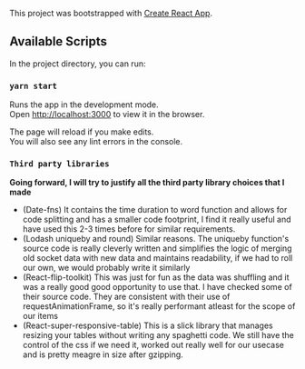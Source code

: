 This project was bootstrapped with [Create React App](https://github.com/facebook/create-react-app).

## Available Scripts

In the project directory, you can run:

### `yarn start`

Runs the app in the development mode.<br />
Open [http://localhost:3000](http://localhost:3000) to view it in the browser.

The page will reload if you make edits.<br />
You will also see any lint errors in the console.

### `Third party libraries`

**Going forward, I will try to justify all the third party library choices that I made**

- (Date-fns)
  It contains the time duration to word function and allows for code splitting and has a smaller code footprint, I find it really useful and have used this 2-3 times before for similar requirements.
- (Lodash uniqueby and round)
  Similar reasons. The uniqueby function's source code is really cleverly written and simplifies the logic of merging old socket data with new data and maintains readability, if we had to roll our own, we would probably write it similarly
- (React-flip-toolkit)
  This was just for fun as the data was shuffling and it was a really good good opportunity to use that. I have checked some of their source code. They are consistent with their use of requestAnimationFrame, so it's really performant atleast for the scope of our items
- (React-super-responsive-table)
  This is a slick library that manages resizing your tables without writing any spaghetti code. We still have the control of the css if we need it, worked out really well for our usecase and is pretty meagre in size after gzipping.
